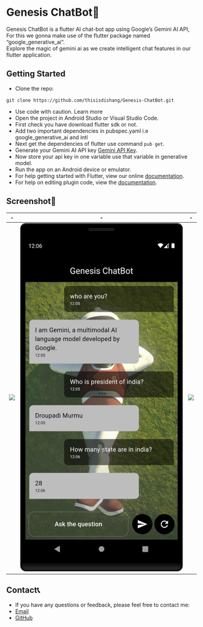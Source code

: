 # Genesis ChatBot🤖

Genesis ChatBot is a flutter AI chat-bot app using Google’s Gemini AI API, For this we gonna make use of the flutter package named “google_generative_ai“.  
Explore the magic of gemini ai as we create intelligent chat features in our flutter application.

## Getting Started

* Clone the repo:
```
git clone https://github.com/thisisdishang/Genesis-ChatBot.git
```
* Use code with caution. Learn more
* Open the project in Android Studio or Visual Studio Code.
* First check you have download flutter sdk or not.
* Add two important dependencies in pubspec.yaml i.e google_generative_ai and intl
* Next get the dependencies of flutter use command `pub get`.
* Generate your Gemini AI API key [Gemini API Key](https://ai.google.dev/).
* Now store your api key in one variable use that variable in generative model.
* Run the app on an Android device or emulator.
* For help getting started with Flutter, view our online [documentation](http://flutter.io/).
* For help on editing plugin code, view the [documentation](https://flutter.io/platform-plugins/#edit-code).

## Screenshot📸

| -                             | -                             | -                             |
|-------------------------------|-------------------------------|-------------------------------|
| ![](/assets/screenshot/1.png) | ![](/assets/screenshot/2.png) | ![](/assets/screenshot/3.png) |

## Contact📞
* If you have any questions or feedback, please feel free to contact me:
* [Email](mailto:dishangkumararana@gmail.com)
* [GitHub](https://github.com/thisisdishang)